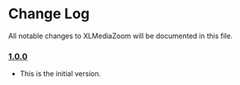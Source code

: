 # Change Log
All notable changes to XLMediaZoom will be documented in this file.

### [1.0.0](https://github.com/xmartlabs/XLMediaZoom/releases/tag/1.0.0)
<!-- Released on 2016-01-20. -->

* This is the initial version.

[xmartlabs]: https://xmartlabs.com

